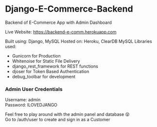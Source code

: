 # Django-E-Commerce-Backend
Backend of E-Commerce App with Admin Dashboard

Live Website: https://backend-e-comm.herokuapp.com

Built using: Django, MySQL
Hosted on: Heroku, ClearDB MySQL
Libraries used: 
- Gunicorn for Production
- Whitenoise for Static File Delivery
- django_rest_framework for REST functions
- djoser for Token Based Authentication
- debug_toolbar for development

### Admin User Credentials  
Username: admin   
Password: ILOVEDJANGO    

Feel free to play around with the admin panel and database :stuck_out_tongue_closed_eyes:	  
Go to /auth/user to create and sign in as a Customer 
